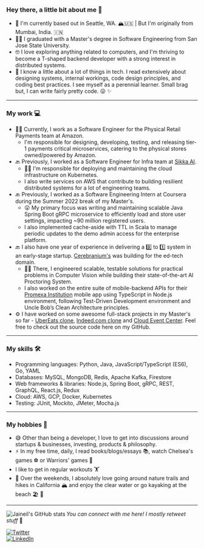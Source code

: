 ### Hey there, a little bit about me 👋

- 📍 I'm currently based out in Seattle, WA. 🏔️🇺🇸 | But I'm originally from Mumbai, India. 🇮🇳
- 👨‍🎓 I graduated with a Master's degree in Software Engineering from San Jose State University.
- 🤓 I love exploring anything related to computers, and I'm thriving to become a T-shaped backend developer with a strong interest in distributed systems.
- 🌱 I know a little about a lot of things in tech. I read extensively about designing systems, internal workings, code design principles, and coding best practices. I see myself as a perennial learner. Small brag but, I can write fairly pretty code. 😛 ✨
---
### My work 💻
- 🧑‍💻 Currently, I work as a Software Engineer for the Physical Retail Payments team at Amazon.
  - I'm responsible for designing, developing, testing, and releasing tier-1 payments critical microservices, catering to the physical stores owned/powered by Amazon. 
- 🔙 Previously, I worked as a Software Engineer for Infra team at [Sikka AI](https://sikka.ai/).
  - 👨‍🔧 I'm responsible for deploying and maintaining the cloud infrastructure on Kubernetes.
  - I also write services on AWS that contribute to building resilient distributed systems for a lot of engineering teams.
- 🔙 Previously, I worked as a Software Engineering Intern at Coursera during the Summer 2022 break of my Master's. 
  - 😮 My primary focus was writing and maintaining scalable Java Spring Boot gRPC microservice to efficiently load and store user settings, impacting ~90 million registered users.
  - I also implemented cache-aside with TTL in Scala to manage periodic updates to the demo admin access for the enterprise platform.
- 🔙 I also have one year of experience in delivering a 0️⃣ to 1️⃣ system in an early-stage startup. [Cerebranium's](https://cerebranium.com/) was building for the ed-tech domain. 
  - 👨‍🔧 There, I engineered scalable, testable solutions for practical problems in Computer Vision while building their state-of-the-art AI Proctoring System. 
  - I also worked on the entire suite of mobile-backend APIs for their [Promexa Institution](https://play.google.com/store/apps/details?id=com.cerebranium.betaorionis.institution&hl=en_IN&gl=US) mobile app using TypeScript in Node.js environment, following Test-Driven Development environment and Uncle Bob’s Clean Architecture principles.
- ⚙ I have worked on some awesome full-stack projects in my Master's so far - [UberEats clone](https://github.com/jaineil/uber-eats-clone), [Indeed.com clone](https://github.com/jaineil/indeed-clone) and [Cloud Event Center](https://github.com/jaineil/cloud-event-center). Feel free to check out the source code here on my GitHub.
---
### My skills 🛠
  - Programming languages: Python, Java, JavaScript/TypeScript (ES6), Go, YAML
  - Databases: MySQL, MongoDB, Redis, Apache Kafka, Firestore
  - Web frameworks & libraries: Node.js, Spring Boot, gRPC, REST, GraphQL, React.js, Redux
  - Cloud: AWS, GCP, Docker, Kubernetes
  - Testing: JUnit, Mockito, JMeter, Mocha.js
---
### My hobbies 👾
- 😅 Other than being a developer, I love to get into discussions around startups & businesses, investing, products & philosophy.
- ⚡ In my free time, daily, I read books/blogs/essays 📚, watch Chelsea's games ⚽️ or Warriors' games 🏀
- I like to get in regular workouts 🏋️
- 🌁 Over the weekends, I absolutely love going around nature trails and hikes in California 🏔 and enjoy the clear water or go kayaking at the beach 🏖 🚣‍
---
<img alt="Jaineil's GitHub stats" align="left" src="https://github-readme-stats.vercel.app/api?username=jaineil&hide_title=true&hide_border=true&show_icons=true&theme=synthwave&include_all_commits=true&count_private=true">

<!-- social media buttons --> 
_You can connect with me here! I mostly retweet stuff_ 🙂

[![Twitter][1.2]][1]
<br>
[![LinkedIn][2.2]][2]

<!-- icons with padding -->
[1.2]: https://img.shields.io/badge/twitter-%231DA1F2.svg?&style=for-the-badge&logo=twitter&logoColor=white
[2.2]: https://img.shields.io/badge/linkedin-%230077B5.svg?&style=for-the-badge&logo=linkedin&logoColor=white

<!-- social media links -->
[1]: https://twitter.com/_jaineil
[2]: https://www.linkedin.com/in/jaineil/
